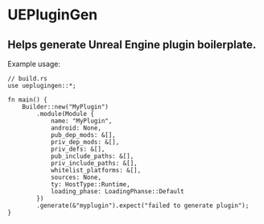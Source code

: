# UEPluginGen

## Helps generate Unreal Engine plugin boilerplate.

Example usage:

    // build.rs
    use ueplugingen::*;

    fn main() {
        Builder::new("MyPlugin")
            .module(Module {
                name: "MyPlugin",
                android: None,
                pub_dep_mods: &[],
                priv_dep_mods: &[],
                priv_defs: &[],
                pub_include_paths: &[],
                priv_include_paths: &[],
                whitelist_platforms: &[],
                sources: None,
                ty: HostType::Runtime,
                loading_phase: LoadingPhanse::Default
            })
            .generate(&"myplugin").expect("failed to generate plugin");
    }
